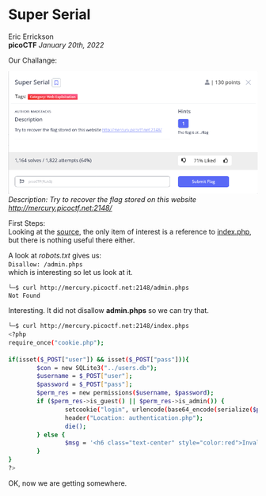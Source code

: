 # Super Serial  

Eric Errickson  
**picoCTF**
*January 20th, 2022*  
  
Our Challange:  

![alt text](https://github.com/ericerrickson/picoCTF/blob/main/SuperSerial/SuperSerial.png?raw=true "Description: Try to recover the flag stored on this website http://mercury.picoctf.net:2148/")  
*Description: Try to recover the flag stored on this website <http://mercury.picoctf.net:2148/>*  

First Steps:  
Looking at the [source](https://github.com/ericerrickson/picoCTF/blob/main/SuperSerial/index.html), the only item of interest is a reference to [index.php](https://github.com/ericerrickson/picoCTF/blob/main/SuperSerial/index.php), but there is nothing useful there either.

A look at *robots.txt* gives us:  
 `Disallow: /admin.phps`  
 which is interesting so let us look at it.  

```
└─$ curl http://mercury.picoctf.net:2148/admin.phps
Not Found
```
Interesting. It did not disallow **admin.phps** so we can try that.  
```bash
└─$ curl http://mercury.picoctf.net:2148/index.phps  
<?php
require_once("cookie.php");

if(isset($_POST["user"]) && isset($_POST["pass"])){
        $con = new SQLite3("../users.db");
        $username = $_POST["user"];
        $password = $_POST["pass"];
        $perm_res = new permissions($username, $password);
        if ($perm_res->is_guest() || $perm_res->is_admin()) {
                setcookie("login", urlencode(base64_encode(serialize($perm_res))), time() + (86400 * 30), "/");
                header("Location: authentication.php");
                die();
        } else {
                $msg = '<h6 class="text-center" style="color:red">Invalid Login.</h6>';
        }
}
?>
```  
OK, now we are getting somewhere.



